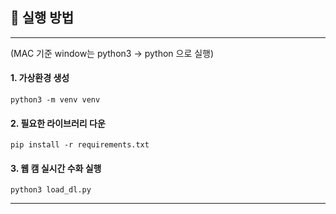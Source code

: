 ## 🔎 실행 방법

---
(MAC 기준 window는 python3 -> python 으로 실행)

#### 1. 가상환경 생성

```
python3 -m venv venv
```

#### 2. 필요한 라이브러리 다운
```
pip install -r requirements.txt
```

#### 3. 웹 캠 실시간 수화 실행
```
python3 load_dl.py
```

---